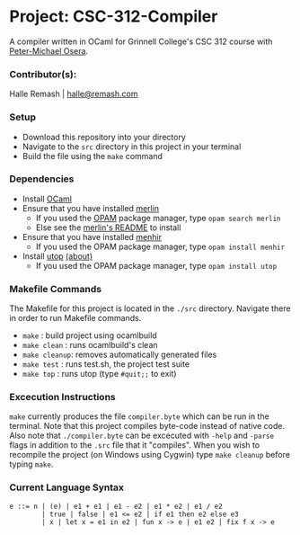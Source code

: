 #   Project: CSC-312-Compiler 
A compiler written in OCaml for Grinnell College's CSC 312 course with [Peter-Michael Osera](https://github.com/psosera).

### Contributor(s): 
Halle Remash | halle@remash.com

### Setup 
- Download this repository into your directory
- Navigate to the `src` directory in this project in your terminal
- Build the file using the `make` command 

### Dependencies
- Install [OCaml](https://ocaml.org/docs/install.html)
- Ensure that you have installed [merlin](https://opam.ocaml.org/packages/merlin/)
  - If you used the [OPAM](https://opam.ocaml.org/) package manager, type `opam search merlin`
  - Else see the [merlin's README](https://github.com/ocaml/merlin) to install
- Ensure that you have installed [menhir](http://gallium.inria.fr/~fpottier/menhir/)
  - If you used the OPAM package manager, type `opam install menhir`
- Install [utop](https://opam.ocaml.org/packages/utop/) [(about)](https://opam.ocaml.org/blog/about-utop/)
  - If you used the OPAM package manager, type `opam install utop`
      
### Makefile Commands
The Makefile for this project is located in the `./src` directory. Navigate there in order to run Makefile commands.
- `make`        : build project using ocamlbuild 
- `make clean`  : runs ocamlbuild's clean
- `make cleanup`: removes automatically generated files
- `make test`   : runs test.sh, the project test suite
- `make top`    : runs utop (type `#quit;;` to exit)

### Excecution Instructions
`make` currently produces the file `compiler.byte` which can be run in the terminal.
Note that this project compiles byte-code instead of native code.
Also note that `./compiler.byte` can be excecuted with `-help` and `-parse` flags in 
addition to the `.src` file that it "compiles".
When you wish to recompile the project (on Windows using Cygwin) type `make cleanup`
before typing `make`.

### Current Language Syntax 
```
e ::= n | (e) | e1 + e1 | e1 - e2 | e1 * e2 | e1 / e2
        | true | false | e1 <= e2 | if e1 then e2 else e3
        | x | let x = e1 in e2 | fun x -> e | e1 e2 | fix f x -> e
```
